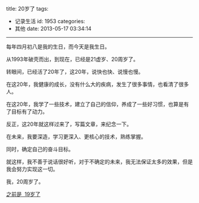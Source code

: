 title: 20岁了
tags:
  - 记录生活
id: 1953
categories:
  - 其他
date: 2013-05-17 03:34:14
---

每年四月初八是我的生日，而今天是我生日。

从1993年破壳而出，到现在，已经是21虚岁、20周岁了。

转眼间，已经活了20年了，这20年，说快也快、说慢也慢。

在这20年，我健康的成长，没有什么大的疾病，发生了很多事情，也看清了很多人。

在这20年，我学了一些技术，建立了自己的信仰，养成了一些好习惯，也算是有了目标有了动力。

反正，这20年就这样过来了，写篇文章，来纪念一下。

在未来，我要深造，学习更深入、更核心的技术，熟练掌握。

同时，确定自己的奋斗目标。

就这样，我不善于说话很好听，对于不确定的未来，我无法保证太多的效果，但是我会努力实现这一切。

我，20周岁了。

[之前是  19岁了](http://www.qianxingzhem.com/post-978.html)